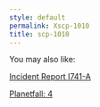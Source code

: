 ```yaml
---
style: default
permalink: Xscp-1010
title: scp-1010
---
```

You may also like:

[Incident Report I741-A](http://scp-wiki.net/incident-report-i741-a)

[Planetfall: 4](http://scp-wiki.net/planetfall-4)
